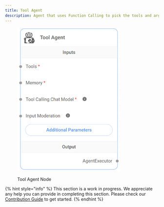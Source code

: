 ```yaml
---
title: Tool Agent
description: Agent that uses Function Calling to pick the tools and args to call.
---
```



<figure><img src="/assets/image (8) (1) (1) (1) (1) (1) (1) (1) (1).png" alt="" width="337"><figcaption><p>Tool Agent Node</p></figcaption></figure>

{% hint style="info" %}
This section is a work in progress. We appreciate any help you can provide in completing this section. Please check our [Contribution Guide](broken-reference) to get started.
{% endhint %}